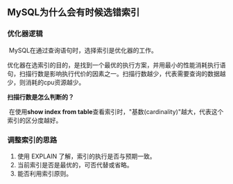 ## MySQL为什么会有时候选错索引

### 优化器逻辑

​		MySQL在通过查询语句时，选择索引是优化器的工作。

​		优化器在选索引的目的，是找到一个最优的执行方案，并用最小的性能消耗执行语句，扫描行数是影响执行代价的因素之一。扫描行数越少，代表需要查询的数据越少，则消耗的cpu资源越少。

**扫描行数是怎么判断的？**

​		在使用**show index from table**查看索引时，"基数(cardinality)"越大，代表这个索引的区分度越好。

### 调整索引的思路

1. 使用 EXPLAIN 了解，索引的执行是否与预期一致。
2. 当前索引是否是最优的，可否代替或省略。
3. 能否利用索引原则。

